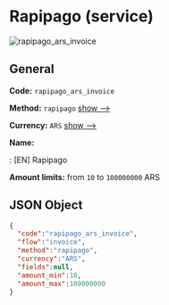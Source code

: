 
# Rapipago (service) 
![rapipago_ars_invoice](https://static.openfintech.io/payment_methods/rapipago_ars_invoice/logo.svg?w=400&c=v0.59.26#w200)  

## General 
 
**Code:** `rapipago_ars_invoice` 
 
**Method:** `rapipago` 
 [show -->](/payment-methods/rapipago/) 
 
**Currency:** `ARS` [show -->](/currencies/ARS/) 
 
**Name:** 
 
:	[EN] Rapipago 
 
**Amount limits:** from `10` to `100000000` ARS 

## JSON Object 

```json
{
  "code":"rapipago_ars_invoice",
  "flow":"invoice",
  "method":"rapipago",
  "currency":"ARS",
  "fields":null,
  "amount_min":10,
  "amount_max":100000000
}
```  
